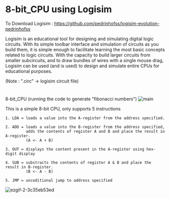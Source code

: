 # 8-bit_CPU using Logisim


   To Download Logisim : https://github.com/pedrinhofss/logisim-evolution-pedrinhofss
   
   Logisim is an educational tool for designing and simulating digital logic circuits. With its simple toolbar interface and simulation of circuits as you build them, it is simple enough to facilitate learning the most basic concepts related to logic circuits. With the capacity to build larger circuits from smaller subcircuits, and to draw bundles of wires with a single mouse drag, Logisim can be used (and is used) to design and simulate entire CPUs for educational purposes. 
   
(Note : ".circ" -> logisim circuit file)

#
8-bit_CPU (running the code to generate "fibonacci numbers")
![main](https://user-images.githubusercontent.com/84563214/156820617-2b45e625-6a95-4226-86e9-9f51d3a3f689.png)

This is a simple 8-bit CPU, only supports 5 instructions

    1. LDA = loads a value into the A-register from the address specified.

    2. ADD = loads a value into the B-register from the address specified, 
             adds the contents of register A and B and place the result in A-register. 
             (A <- A + B)
    
    3. OUT = displays the content present in the A-register using hex-digit display
    
    4. SUB = substracts the contents of register A & B and place the result in B-register.
             (B <- A - B)
    
    5. JMP = uncoditional jump to address specified

![ezgif-2-3c35eb53ed](https://user-images.githubusercontent.com/84563214/156828120-ff36e166-1d86-4955-ba7e-a75fca3fb98b.gif)
